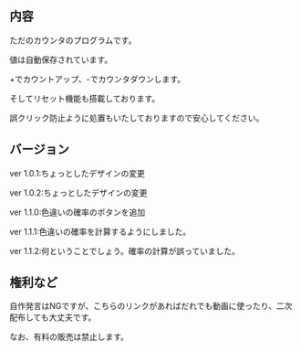 ## 内容
ただのカウンタのプログラムです。

値は自動保存されています。

+でカウントアップ、-でカウンタダウンします。

そしてリセット機能も搭載しております。

誤クリック防止ように処置もいたしておりますので安心してください。
## バージョン
ver 1.0.1:ちょっとしたデザインの変更

ver 1.0.2:ちょっとしたデザインの変更

ver 1.1.0:色違いの確率のボタンを追加

ver 1.1.1:色違いの確率を計算するようにしました。

ver 1.1.2:何ということでしょう。確率の計算が誤っていました。
## 権利など
自作発言はNGですが、こちらのリンクがあればだれでも動画に使ったり、二次配布しても大丈夫です。

なお、有料の販売は禁止します。
